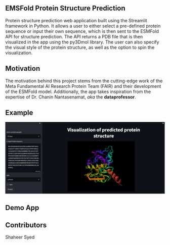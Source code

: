 ## EMSFold Protein Structure Prediction

Protein structure prediction web application built using the Streamlit framework in Python. It allows a user to either select a pre-defined protein sequence or input their own sequence, which is then sent to the ESMFold API for structure prediction. The API returns a PDB file that is then visualized in the app using the py3Dmol library. The user can also specify the visual style of the protein structure, as well as the option to spin the visualization.

## Motivation

The motivation behind this project stems from the cutting-edge work of the Meta Fundamental AI Research Protein Team (FAIR) and their development of the ESMFold model. Additionally, the app takes inspiration from the expertise of Dr. Chanin Nantasenamat, *aka* the **dataprofessor**.

## Example

![alt text](webpage.png)

## Demo App



## Contributors

Shaheer Syed

